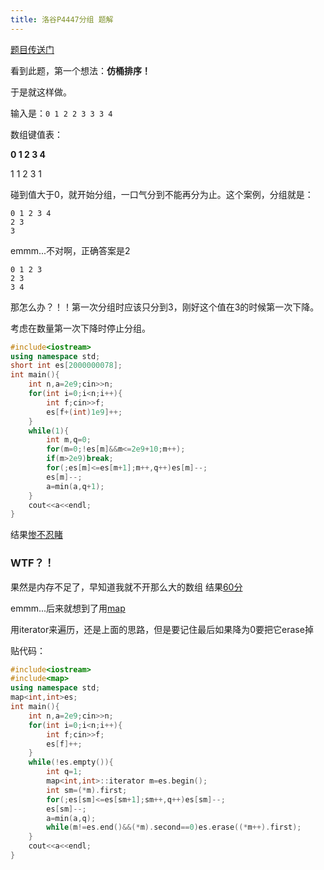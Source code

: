 ```yaml
---
title: 洛谷P4447分组 题解
---
```

[题目传送门](https://www.luogu.com.cn/problem/P4447)

看到此题，第一个想法：**仿桶排序！**

于是就这样做。

输入是：`0 1 2 2 3 3 3 4`

数组键值表：

**0 1 2 3 4**

1 1 2 3 1

碰到值大于0，就开始分组，一口气分到不能再分为止。这个案例，分组就是：

```
0 1 2 3 4
2 3
3
```

emmm...不对啊，正确答案是2

```
0 1 2 3
2 3
3 4
```

那怎么办？！！第一次分组时应该只分到3，刚好这个值在3的时候第一次下降。

考虑在数量第一次下降时停止分组。

```cpp
#include<iostream>
using namespace std;
short int es[2000000078];
int main(){
	int n,a=2e9;cin>>n;
	for(int i=0;i<n;i++){
		int f;cin>>f;
		es[f+(int)1e9]++;
	}
	while(1){
		int m,q=0;
		for(m=0;!es[m]&&m<=2e9+10;m++);
		if(m>2e9)break;
		for(;es[m]<=es[m+1];m++,q++)es[m]--;
		es[m]--;
		a=min(a,q+1);
	}
	cout<<a<<endl;
}
```

结果[惨不忍睹](https://www.luogu.com.cn/record/68155698)

### WTF？！

果然是内存不足了，早知道我就不开那么大的数组 结果[60分](https://www.luogu.com.cn/record/68155508)

emmm...后来就想到了用[map](https://cplusplus.com/reference/map/map/)

用iterator来遍历，还是上面的思路，但是要记住最后如果降为0要把它erase掉

贴代码：

```cpp
#include<iostream>
#include<map>
using namespace std;
map<int,int>es;
int main(){
	int n,a=2e9;cin>>n;
	for(int i=0;i<n;i++){
		int f;cin>>f;
		es[f]++;
	}
	while(!es.empty()){
		int q=1;
		map<int,int>::iterator m=es.begin();
		int sm=(*m).first;
		for(;es[sm]<=es[sm+1];sm++,q++)es[sm]--;
		es[sm]--;
		a=min(a,q);
		while(m!=es.end()&&(*m).second==0)es.erase((*m++).first);
	}
	cout<<a<<endl;
}
```
